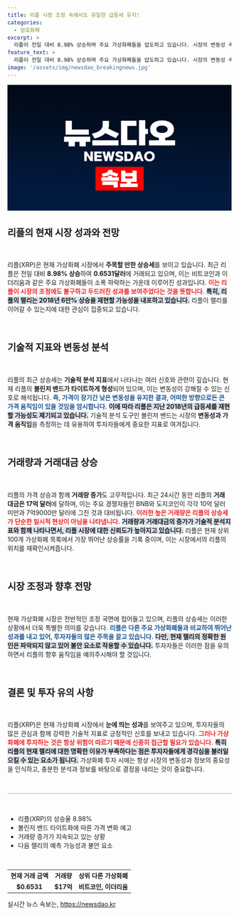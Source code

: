 ```yaml
---
title: 리플 시장 조정 속에서도 유일한 급등세 유지!
categories:
  - 암호화폐
excerpt: >
  리플이 전일 대비 8.98% 상승하며 주요 가상화폐들을 압도하고 있습니다. 시장의 변동성 속에서 XRP의 상승세와 거래량 급증은 2018년의 기록적 상승을 재현할 가능성을 시사합니다. 투자자들의 관심이 집중되고 있는 이 시점, 과연 리플의 향후 행보는?
feature_text: >
  리플이 전일 대비 8.98% 상승하며 주요 가상화폐들을 압도하고 있습니다. 시장의 변동성 속에서 XRP의 상승세와 거래량 급증은 2018년의 기록적 상승을 재현할 가능성을 시사합니다. 투자자들의 관심이 집중되고 있는 이 시점, 과연 리플의 향후 행보는?
image: '/assets/img/newsdao_breakingnews.jpg'
---
```


<p><img src="/assets/img/newsdao_breakingnews.jpg" alt="pcversion 속보" /></p>

<h2 data-ke-size="size26">리플의 현재 시장 성과와 전망</h2>

<p data-ke-size="size16">&nbsp;</p>

<p>리플(XRP)은 현재 가상화폐 시장에서 <strong>주목할 만한 상승세</strong>를 보이고 있습니다. 최근 리플은 전일 대비 <strong>8.98% 상승</strong>하여 <strong>0.6531달러</strong>에 거래되고 있으며, 이는 비트코인과 이더리움과 같은 주요 가상화폐들이 소폭 하락하는 가운데 이루어진 성과입니다. <b><span style="color: #ee2323;">이는 리플이 시장의 조정에도 불구하고 두드러진 성과를 보여주었다는 것을 뜻합니다.</span></b> <b><span style="background-color: #21538527;">특히, 리플의 랠리는 2018년 6만% 상승을 재현할 가능성을 내포하고 있습니다.</span></b> 리플이 랠리를 이어갈 수 있는지에 대한 관심이 집중되고 있습니다.</p>

<p data-ke-size="size16">&nbsp;</p>

<h2 data-ke-size="size26">기술적 지표와 변동성 분석</h2>

<p data-ke-size="size16">&nbsp;</p>

<p>리플의 최근 상승세는 <strong>기술적 분석 지표</strong>에서 나타나는 여러 신호와 관련이 깊습니다. 현재 리플의 <strong>볼린저 밴드가 타이트하게 형성</strong>되어 있으며, 이는 변동성이 강해질 수 있는 신호로 해석됩니다. <b><span style="color: #1a5490;">즉, 가격이 장기간 낮은 변동성을 유지한 결과, 어떠한 방향으로든 큰 가격 움직임이 있을 것임을 암시합니다.</span></b> <b><span style="background-color: #21538527;">이에 따라 리플은 지난 2018년의 급등세를 재현할 가능성도 제기되고 있습니다.</span></b> 기술적 분석 도구인 볼린저 밴드는 시장의 <strong>변동성과 가격 움직임</strong>을 측정하는 데 유용하여 투자자들에게 중요한 지표로 여겨집니다.</p>

<p data-ke-size="size16">&nbsp;</p>

<h2 data-ke-size="size26">거래량과 거래대금 상승</h2>

<p data-ke-size="size16">&nbsp;</p>

<p>리플의 가격 상승과 함께 <strong>거래량 증가</strong>도 고무적입니다. 최근 24시간 동안 리플의 <strong>거래 대금은 17억 달러</strong>에 달하며, 이는 주요 경쟁자들인 BNB와 도지코인이 각각 10억 달러 미만과 7억9000만 달러에 그친 것과 대비됩니다. <b><span style="color: #ee2323;">이러한 높은 거래량은 리플의 상승세가 단순한 일시적 현상이 아님을 나타냅니다.</span></b> <b><span style="background-color: #21538527;">거래량과 거래대금의 증가가 기술적 분석지표와 함께 나타나면서, 리플 시장에 대한 신뢰도가 높아지고 있습니다.</span></b> 리플은 현재 상위 100개 가상화폐 목록에서 가장 뛰어난 상승률을 기록 중이며, 이는 시장에서의 리플의 위치를 재확인시켜줍니다.</p>

<p data-ke-size="size16">&nbsp;</p>

<h2 data-ke-size="size26">시장 조정과 향후 전망</h2>

<p data-ke-size="size16">&nbsp;</p>

<p>현재 가상화폐 시장은 전반적인 조정 국면에 접어들고 있으며, 리플의 상승세는 이러한 상황에서 더욱 특별한 의미를 갖습니다. <b><span style="color: #1a5490;">리플은 다른 주요 가상화폐들과 비교하여 뛰어난 성과를 내고 있어, 투자자들의 많은 주목을 끌고 있습니다.</span></b> <b><span style="background-color: #21538527;">다만, 현재 랠리의 정확한 원인은 파악되지 않고 있어 불안 요소로 작용할 수 있습니다.</span></b> 투자자들은 이러한 점을 유의하면서 리플의 향후 움직임을 예의주시해야 할 것입니다.</p>

<p data-ke-size="size16">&nbsp;</p>

<h2 data-ke-size="size26">결론 및 투자 유의 사항</h2>

<p data-ke-size="size16">&nbsp;</p>

<p>리플(XRP)은 현재 가상화폐 시장에서 <strong>눈에 띄는 성과</strong>를 보여주고 있으며, 투자자들의 많은 관심과 함께 강력한 기술적 지표로 긍정적인 신호를 보내고 있습니다. <b><span style="color: #ee2323;">그러나 가상화폐에 투자하는 것은 항상 위험이 따르기 때문에 신중히 접근할 필요가 있습니다.</span></b> <b><span style="background-color: #21538527;">특히 리플의 현재 랠리에 대한 명확한 이유가 부족하다는 점은 투자자들에게 경각심을 불러일으킬 수 있는 요소가 됩니다.</span></b> 가상화폐 투자 시에는 항상 시장의 변동성과 정보의 중요성을 인식하고, 충분한 분석과 정보를 바탕으로 결정을 내리는 것이 중요합니다.</p>

<p data-ke-size="size16">&nbsp;</p>

<hr style="height:2px; border:none; background-color:#ccc;" />

<p data-ke-size="size16">&nbsp;</p>

<ul>
 <li>리플(XRP)의 상승율 8.98%</li>
 <li>볼린저 밴드 타이트화에 따른 가격 변화 예고</li>
 <li>거래량 증가가 지속되고 있는 상황</li>
 <li>다음 랠리의 예측 가능성과 불안 요소</li>
</ul>

<p data-ke-size="size16">&nbsp;</p>

<table style="width: 100%;">
 <tr>
 <td style="text-align: center; height: 17px;"><b>현재 거래 금액</b></td>
 <td style="text-align: center; height: 17px;"><b>거래량</b></td>
 <td style="text-align: center; height: 17px;"><b>상위 다른 가상화폐</b></td>
</tr>
 <tr>
 <td style="text-align: center; height: 17px;"><b>$0.6531</b></td>
 <td style="text-align: center; height: 17px;"><b>$17억</b></td>
 <td style="text-align: center; height: 17px;"><b>비트코인, 이더리움</b></td>
</tr>
</table>
실시간 뉴스 속보는, <a href="https://newsdao.kr" rel="dofollow">https://newsdao.kr</a>


